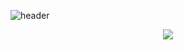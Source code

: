 
![header](https://capsule-render.vercel.app/api?type=wave&&color=0:7156b7,100:6fa8dc&height=200&text=Hi%,I'm%20Kyungrim&fontColor=ffffff&fontAlignY=45&fontSize=50)
<p align="center"> 
  <img src="https://github-readme-stats.vercel.app/api?username=yeekrim&show_icons=true"/></a>
</p>
